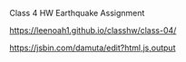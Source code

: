 Class 4 HW Earthquake Assignment


https://leenoah1.github.io/classhw/class-04/


https://jsbin.com/damuta/edit?html,js,output
